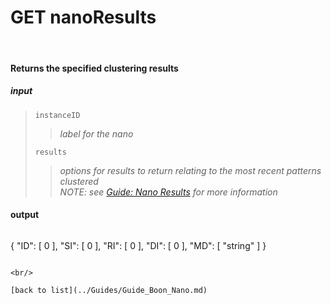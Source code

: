 # **GET nanoResults**
<br/>

#### Returns the specified clustering results
##### input
>`instanceID`
>>*label for the nano*
>
>`results`
>>*options for results to return relating to the most recent patterns clustered*  
>>*NOTE: see [Guide: Nano Results](../Guides/Guide_Nano_Results.md) for more information*

#### output
>```json
  {
    "ID": [
      0
    ],
    "SI": [
      0
    ],
    "RI": [
      0
    ],
    "DI": [
      0
    ],
    "MD": [
      "string"
    ]
  }
```

<br/>

[back to list](../Guides/Guide_Boon_Nano.md)
